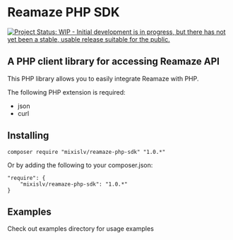 # Reamaze PHP SDK

[![Project Status: WIP - Initial development is in progress, but there has not yet been a stable, usable release suitable for the public.](http://www.repostatus.org/badges/latest/wip.svg)](http://www.repostatus.org/#wip)

## A PHP client library for accessing Reamaze API

This PHP library allows you to easily integrate Reamaze with PHP.

The following PHP extension is required:

* json
* curl

## Installing

    composer require "mixislv/reamaze-php-sdk" "1.0.*"

Or by adding the following to your composer.json:

    "require": {
        "mixislv/reamaze-php-sdk": "1.0.*"
    }

## Examples
Check out examples directory for usage examples
